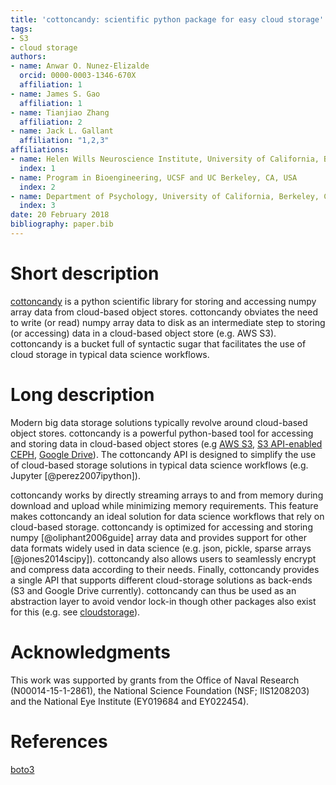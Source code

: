 ```yaml
---
title: 'cottoncandy: scientific python package for easy cloud storage'
tags:
- S3
- cloud storage
authors:
- name: Anwar O. Nunez-Elizalde
  orcid: 0000-0003-1346-670X
  affiliation: 1
- name: James S. Gao
  affiliation: 1
- name: Tianjiao Zhang
  affiliation: 2
- name: Jack L. Gallant
  affiliation: "1,2,3"
affiliations:
- name: Helen Wills Neuroscience Institute, University of California, Berkeley, CA, USA
  index: 1
- name: Program in Bioengineering, UCSF and UC Berkeley, CA, USA
  index: 2
- name: Department of Psychology, University of California, Berkeley, CA, USA
  index: 3
date: 20 February 2018
bibliography: paper.bib
---
```



# Short description
[cottoncandy](http://gallantlab.github.io/cottoncandy) is a python scientific library for storing and accessing numpy array data from cloud-based object stores. cottoncandy obviates the need to write (or read) numpy array data to disk as an intermediate step to storing (or accessing) data in a cloud-based object store (e.g. AWS S3). cottoncandy is a bucket full of syntactic sugar that facilitates the use of cloud storage in typical data science workflows.

# Long description
Modern big data storage solutions typically revolve around cloud-based object stores. cottoncandy is a powerful python-based tool for accessing and storing data in cloud-based object stores (e.g [AWS S3](https://aws.amazon.com/s3/), [S3 API-enabled CEPH](http://docs.ceph.com/docs/bobtail/radosgw/), [Google Drive](https://www.google.com/drive/)). The cottoncandy API is designed to simplify the use of cloud-based storage solutions in typical data science workflows (e.g. Jupyter [@perez2007ipython]).

cottoncandy works by directly streaming arrays to and from memory during download and upload while minimizing memory requirements. This feature makes cottoncandy an ideal solution for data science workflows that rely on cloud-based storage. cottoncandy is optimized for accessing and storing numpy [@oliphant2006guide] array data and provides support for other data formats widely used in data science (e.g. json, pickle, sparse arrays [@jones2014scipy]). cottoncandy also allows users to seamlessly encrypt and compress data according to their needs. Finally, cottoncandy provides a single API that supports different cloud-storage solutions as back-ends (S3 and Google Drive currently). cottoncandy can thus be used as an abstraction layer to avoid vendor lock-in though other packages also exist for this (e.g. see [cloudstorage](https://github.com/scottwernervt/cloudstorage)). 

# Acknowledgments
This work was supported by grants from the Office of Naval Research (N00014-15-1-2861), the National Science Foundation (NSF; IIS1208203) and the National Eye Institute (EY019684 and EY022454).

# References

[boto3](https://aws.amazon.com/sdk-for-python)

